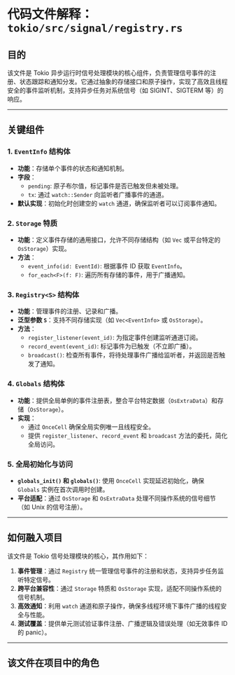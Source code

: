 # 代码文件解释：`tokio/src/signal/registry.rs`

## **目的**  
该文件是 Tokio 异步运行时信号处理模块的核心组件，负责管理信号事件的注册、状态跟踪和通知分发。它通过抽象的存储接口和原子操作，实现了高效且线程安全的事件监听机制，支持异步任务对系统信号（如 SIGINT、SIGTERM 等）的响应。

---

## **关键组件**

### **1. `EventInfo` 结构体**
- **功能**：存储单个事件的状态和通知机制。
- **字段**：
  - `pending`: 原子布尔值，标记事件是否已触发但未被处理。
  - `tx`: 通过 `watch::Sender` 向监听者广播事件的通道。
- **默认实现**：初始化时创建空的 `watch` 通道，确保监听者可以订阅事件通知。

### **2. `Storage` 特质**
- **功能**：定义事件存储的通用接口，允许不同存储结构（如 `Vec` 或平台特定的 `OsStorage`）实现。
- **方法**：
  - `event_info(id: EventId)`: 根据事件 ID 获取 `EventInfo`。
  - `for_each<F>(f: F)`: 遍历所有存储的事件，用于广播通知。

### **3. `Registry<S>` 结构体**
- **功能**：管理事件的注册、记录和广播。
- **泛型参数 `S`**：支持不同存储实现（如 `Vec<EventInfo>` 或 `OsStorage`）。
- **方法**：
  - `register_listener(event_id)`: 为指定事件创建监听通道订阅。
  - `record_event(event_id)`: 标记事件为已触发（不立即广播）。
  - `broadcast()`: 检查所有事件，将待处理事件广播给监听者，并返回是否触发了通知。

### **4. `Globals` 结构体**
- **功能**：提供全局单例的事件注册表，整合平台特定数据（`OsExtraData`）和存储（`OsStorage`）。
- **实现**：
  - 通过 `OnceCell` 确保全局实例唯一且线程安全。
  - 提供 `register_listener`、`record_event` 和 `broadcast` 方法的委托，简化全局访问。

### **5. 全局初始化与访问**
- **`globals_init()` 和 `globals()`**: 使用 `OnceCell` 实现延迟初始化，确保 `Globals` 实例在首次调用时创建。
- **平台适配**：通过 `OsStorage` 和 `OsExtraData` 处理不同操作系统的信号细节（如 Unix 的信号注册）。

---

## **如何融入项目**
该文件是 Tokio 信号处理模块的核心，其作用如下：
1. **事件管理**：通过 `Registry` 统一管理信号事件的注册和状态，支持异步任务监听特定信号。
2. **跨平台兼容性**：通过 `Storage` 特质和 `OsStorage` 实现，适配不同操作系统的信号机制。
3. **高效通知**：利用 `watch` 通道和原子操作，确保多线程环境下事件广播的线程安全与性能。
4. **测试覆盖**：提供单元测试验证事件注册、广播逻辑及错误处理（如无效事件 ID 的 panic）。

---

## **该文件在项目中的角色**  
